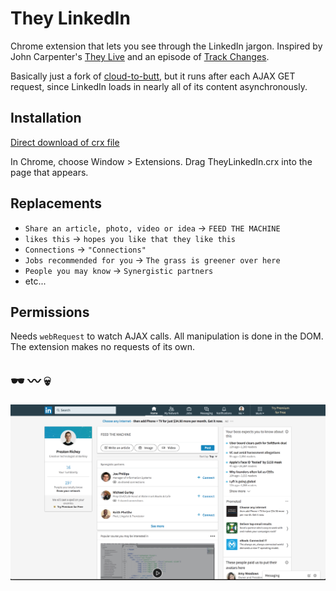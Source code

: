 # They LinkedIn

Chrome extension that lets you see through the LinkedIn jargon. Inspired by John Carpenter's [They Live](https://en.wikipedia.org/wiki/They_Live) and an episode of [Track Changes](https://trackchanges.postlight.com/paul-and-rich-try-to-talk-about-something-else-but-end-up-complaining-about-linkedin-again-c20526cfdb74).

Basically just a fork of [cloud-to-butt](https://github.com/panicsteve/cloud-to-butt), but it runs after each AJAX GET request, since LinkedIn loads in nearly all of its content asynchronously.

## Installation

[Direct download of crx file](https://github.com/prichey/they-linkedin/blob/master/TheyLinkedIn.crx?raw=true)

In Chrome, choose Window > Extensions. Drag TheyLinkedIn.crx into the page that appears.

## Replacements
* `Share an article, photo, video or idea` -> `FEED THE MACHINE`
* `likes this` -> `hopes you like that they like this`
* `Connections` -> `"Connections"`
* `Jobs recommended for you` -> `The grass is greener over here`
* `People you may know` -> `Synergistic partners`
* etc...

## Permissions
Needs `webRequest` to watch AJAX calls. All manipulation is done in the DOM. The extension makes no requests of its own.

## 🕶 〰️ 💀

![](screenshot.png)
